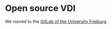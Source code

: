 # Open source VDI

We moved to the [GitLab of the University Freiburg](https://gitlab.uni-freiburg.de/opensourcevdi).
